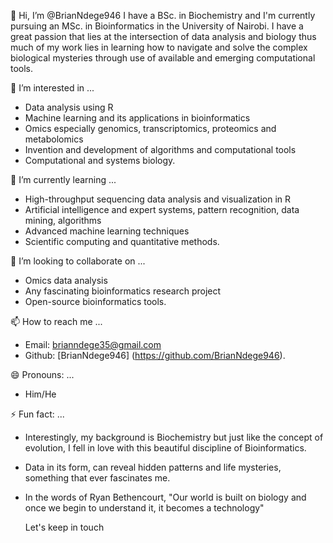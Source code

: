 👋 Hi, I’m @BrianNdege946
   I have a BSc. in Biochemistry and I'm currently pursuing an MSc. in Bioinformatics in the University of Nairobi.
   I have a great passion that lies at the intersection of data analysis and biology thus much of my work lies in learning
    how to navigate and solve the complex biological mysteries through use of available and emerging computational tools.
    
👀 I’m interested in ...
  - Data analysis using R
  - Machine learning and its applications in bioinformatics
  - Omics especially genomics, transcriptomics, proteomics and metabolomics
  - Invention and development of algorithms and computational tools
  - Computational and systems biology.
    
🌱 I’m currently learning ...
   - High-throughput sequencing data analysis and visualization in R
   - Artificial intelligence and expert systems, pattern recognition, data mining, algorithms
   - Advanced machine learning techniques
   - Scientific computing and quantitative methods.
     
💞️ I’m looking to collaborate on ...
   - Omics data analysis
   - Any fascinating bioinformatics research project
   - Open-source bioinformatics tools.
     
📫 How to reach me ...
  - Email: brianndege35@gmail.com
  - Github: [BrianNdege946] (https://github.com/BrianNdege946).
    
😄 Pronouns: ...
 - Him/He
   
⚡ Fun fact: ...
  - Interestingly, my background is Biochemistry but just like the concept of evolution,
   I fell in love with this beautiful discipline of Bioinformatics.
  - Data in its form, can reveal hidden patterns and life mysteries, something that ever fascinates me.
  - In the words of Ryan Bethencourt, "Our world is built on biology and once we begin to
    understand it, it becomes a technology"

    Let's keep in touch
    
<!---
BrianNdege946/BrianNdege946 is a ✨ special ✨ repository because its `README.md` (this file) appears on your GitHub profile.
You can click the Preview link to take a look at your changes.
--->
            
